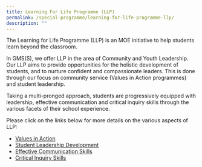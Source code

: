 ```yaml
---
title: Learning For Life Programme (LLP)
permalink: /special-programme/learning-for-life-programme-llp/
description: ""
---
```

The Learning for Life Programme (LLP) is an MOE initiative to help students learn beyond the classroom.

In GMS(S), we offer LLP in the area of Community and Youth Leadership. Our LLP aims to provide opportunities for the holistic development of students, and to nurture confident and compassionate leaders. This is done through our focus on community service (Values in Action programmes) and student leadership.

Taking a multi-pronged approach, students are progressively equipped with leadership, effective communication and critical inquiry skills through the various facets of their school experience.

Please click on the links below for more details on the various aspects of LLP:

*   [Values in Action](https://staging.dnskg7mp0u9ot.amplifyapp.com/curriculum/Non-Academic/permalink/)
*   [Student Leadership Development](https://staging.dnskg7mp0u9ot.amplifyapp.com/curriculum/non-academic/student-leadership/)
*   [Effective Communication Skills](https://staging.dnskg7mp0u9ot.amplifyapp.com/curriculum/academic/english-language-literature/)
*   [Critical Inquiry Skills](https://staging.dnskg7mp0u9ot.amplifyapp.com/curriculum/Academic/Humanities/)
